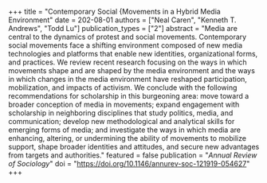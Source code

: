 +++
title = "Contemporary Social {Movements in a Hybrid Media Environment"
date = 202-08-01
authors = ["Neal Caren", "Kenneth T. Andrews", "Todd Lu"]
publication_types = ["2"]
abstract = "Media are central to the dynamics of protest and social movements. Contemporary social movements face a shifting environment composed of new media technologies and platforms that enable new identities, organizational forms, and practices. We review recent research focusing on the ways in which movements shape and are shaped by the media environment and the ways in which changes in the media environment have reshaped participation, mobilization, and impacts of activism. We conclude with the following recommendations for scholarship in this burgeoning area: move toward a broader conception of media in movements; expand engagement with scholarship in neighboring disciplines that study politics, media, and communication; develop new methodological and analytical skills for emerging forms of media; and investigate the ways in which media are enhancing, altering, or undermining the ability of movements to mobilize support, shape broader identities and attitudes, and secure new advantages from targets and authorities."
featured = false
publication = "*Annual Review of Sociology*"
doi = "https://doi.org/10.1146/annurev-soc-121919-054627"
+++

